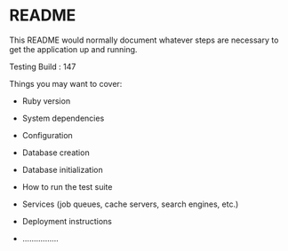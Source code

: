 # README

This README would normally document whatever steps are necessary to get the
application up and running.

Testing Build : 147

Things you may want to cover:

* Ruby version

* System dependencies

* Configuration

* Database creation

* Database initialization

* How to run the test suite

* Services (job queues, cache servers, search engines, etc.)

* Deployment instructions

* ................
